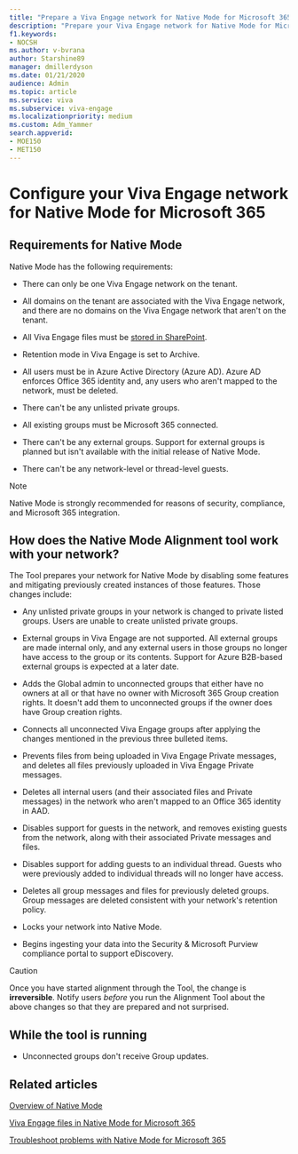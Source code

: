 ```yaml
---
title: "Prepare a Viva Engage network for Native Mode for Microsoft 365"
description: "Prepare your Viva Engage network for Native Mode for Microsoft 365."
f1.keywords:
- NOCSH
ms.author: v-bvrana
author: Starshine89
manager: dmillerdyson
ms.date: 01/21/2020
audience: Admin
ms.topic: article
ms.service: viva
ms.subservice: viva-engage
ms.localizationpriority: medium
ms.custom: Adm_Yammer
search.appverid: 
- MOE150
- MET150
---
```


# Configure your Viva Engage network for Native Mode for Microsoft 365

## Requirements for Native Mode

Native Mode has the following requirements:

- There can only be one Viva Engage network on the tenant.

- All domains on the tenant are associated with the Viva Engage network, and there are no domains on the Viva Engage network that aren't on the tenant.

- All Viva Engage files must be [stored in SharePoint](https://go.microsoft.com/fwlink/?linkid=2111253).

- Retention mode in Viva Engage is set to Archive. 

- All users must be in Azure Active Directory (Azure AD). Azure AD enforces Office 365 identity and, any users who aren't mapped to the network, must be deleted.

- There can't be any unlisted private groups.

- All existing groups must be Microsoft 365 connected.

- There can't be any external groups. Support for external groups is planned but isn't available with the initial release of Native Mode.

- There can't be any network-level or thread-level guests.

 > [!NOTE]
> Native Mode is strongly recommended for reasons of security, compliance, and Microsoft 365 integration.

## How does the Native Mode Alignment tool work with your network?

The Tool prepares your network for Native Mode by disabling some features and mitigating previously created instances of those features. Those changes include:

- Any unlisted private groups in your network is changed to private listed groups. Users are unable to create unlisted private groups.

- External groups in Viva Engage are not supported. All external groups are made internal only, and any external users in those groups no longer have access to the group or its contents. Support for Azure B2B-based external groups is expected at a later date.

- Adds the Global admin to unconnected groups that either have no owners at all or that have no owner with Microsoft 365 Group creation rights. It doesn't add them to unconnected groups if the owner does have Group creation rights.

- Connects all unconnected Viva Engage groups after applying the changes mentioned in the previous three bulleted items.

- Prevents files from being uploaded in Viva Engage Private messages, and deletes all files previously uploaded in Viva Engage Private messages.

- Deletes all internal users (and their associated files and Private messages) in the network who aren't mapped to an Office 365 identity in AAD.

- Disables support for guests in the network, and removes existing guests from the network, along with their associated Private messages and files.

- Disables support for adding guests to an individual thread. Guests who were previously added to individual threads will no longer have access.

- Deletes all group messages and files for previously deleted groups. Group messages are deleted consistent with your network's retention policy.

- Locks your network into Native Mode.

- Begins ingesting your data into the Security & Microsoft Purview compliance portal to support eDiscovery.

>[!CAUTION]
> Once you have started alignment through the Tool, the change is **irreversible**.
> Notify users *before* you run the Alignment Tool about the above changes so that they are prepared and not surprised.

## While the tool is running

- Unconnected groups don't receive Group updates.

## Related articles

[Overview of Native Mode](../overview-native-mode.md)

[Viva Engage files in Native Mode for Microsoft 365](files-in-native-mode.md)

[Troubleshoot problems with Native Mode for Microsoft 365](../troubleshoot-native-mode.md)

